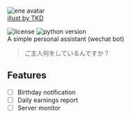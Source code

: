 ![ene avatar](http://i.imgur.com/cuM8cFO.jpg)  
[illust by TKD](http://seiga.nicovideo.jp/seiga/im3332101)

![license](https://img.shields.io/github/license/mashape/apistatus.svg)  ![python version](https://img.shields.io/badge/python-3.6-blue.svg)  
A simple personal assistant (wechat bot)  

> ご主人何をしているんですか？

## Features
- [ ] Birthday notification
- [ ] Daily earnings report
- [ ] Server monitor
